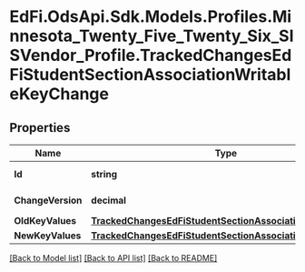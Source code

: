 # EdFi.OdsApi.Sdk.Models.Profiles.Minnesota_Twenty_Five_Twenty_Six_SISVendor_Profile.TrackedChangesEdFiStudentSectionAssociationWritableKeyChange

## Properties

Name | Type | Description | Notes
------------ | ------------- | ------------- | -------------
**Id** | **string** | Resource identifier | [optional] 
**ChangeVersion** | **decimal** | Change version | [optional] 
**OldKeyValues** | [**TrackedChangesEdFiStudentSectionAssociationWritableKey**](TrackedChangesEdFiStudentSectionAssociationWritableKey.md) |  | [optional] 
**NewKeyValues** | [**TrackedChangesEdFiStudentSectionAssociationWritableKey**](TrackedChangesEdFiStudentSectionAssociationWritableKey.md) |  | [optional] 

[[Back to Model list]](../README.md#documentation-for-models) [[Back to API list]](../README.md#documentation-for-api-endpoints) [[Back to README]](../README.md)

